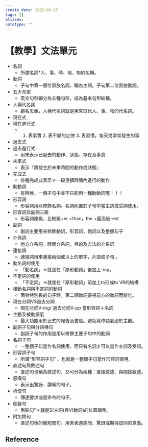 ```yaml
---
create_date: 2022-03-27
tags: []	
aliases:
notetype: ""
---
```


# 【教學】文法單元

- 名詞
	- 所謂名詞*人、事、時、地、物的名稱。
- 動詞
	- 子句中第一個位置放名詞，稱為主詞。子句第二位置放動詞。
- 五大句型
	- 英文句型細分為五種句型，成為基本句型結構。
- 人稱代名詞
	- 顧名思義，人稱代名詞就是用來取代人、事、物的代名詞。
- 現在式
- 現在進行式
	- 1. 表事實 2. 表不變的定律 3. 表習慣，每天或常常發生的事
- 過去式
- 過去進行式
	- 用來表示已過去的動作、狀態、存在及事實
- 未來式
	- 表示『將發生於未來時間的動作或狀態』
- 完成式
	- 各種完成式表示＊一段連續時間內進行的動作
- 助動詞
	- 有時候，一個子句中並不只能用一種助動詞喔！！！
- 形容詞
	- 形容詞用以修飾名詞。名詞則置於子句中當主詞或受詞使用。
- 形容詞及副詞三級
	- 形容詞原級，比較級+er +than，the +最高級-est
- 副詞
	- 副詞主要用來修飾動詞，形容詞，副詞以及整個句子
- 介係詞
	- 地方介系詞，時間介系詞，目的及方法的介系詞
- 連接詞
	- 連接詞用來連接兩個或以上的單字，片語或子句 。
- 動名詞的使用
	- 「動名詞」＊就是在「原形動詞」後加上-ing。
- 不定詞的使用
	- 「不定詞」＊就是在「原形動詞」前加上to形成to VR的結構
- 接動名詞與不定詞的動詞
	- 面對特別長的句子時，第二個動詞要視前方的動詞而變化。
- 現在分詞VS過去分詞
	- 現在分詞V-ing/ 過去分詞V-pp 當形容詞＋名詞
- 主動及被動語氣
	- 最大功能用於正式的報告及書信。避免寫作語氣過於主觀。
- 副詞子句與分詞構句
	- 副詞子句的作用是用以修飾主要子句中的動詞
- 名詞子句
	- 一整個子句當作名詞使用。而只有名詞才可以當作主詞及受詞。
- 形容詞子句
	- 所謂“形容詞子句” ，也就是一整個子句當作形容詞使用。
- 直述句與敘述句
	- 直述句也稱為敘述句，又可分為兩種：直接敘述、與間接敘述。
- 感嘆句
	- 表示出驚訝、讚嘆的句子。
- 祈使句
	- 傳達要求或是命令的句子。
- 倒裝句
	- 倒裝句”＊就是S(主詞)與V(動詞)的位置顛倒。
- 附加問句
	- 直述句後的簡短問句。用來表達詢問，驚訝或期待認同的意義。

## Reference